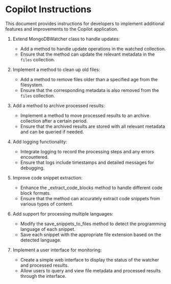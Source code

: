 # Copilot Instructions

This document provides instructions for developers to implement additional features and improvements to the Copilot application.


1. Extend MongoDBWatcher class to handle updates:
    - Add a method to handle update operations in the watched collection.
    - Ensure that the method can update the relevant metadata in the `files` collection.

2. Implement a method to clean up old files:
    - Add a method to remove files older than a specified age from the filesystem.
    - Ensure that the corresponding metadata is also removed from the `files` collection.

3. Add a method to archive processed results:
    - Implement a method to move processed results to an archive collection after a certain period.
    - Ensure that the archived results are stored with all relevant metadata and can be queried if needed.

4. Add logging functionality:
    - Integrate logging to record the processing steps and any errors encountered.
    - Ensure that logs include timestamps and detailed messages for debugging.

5. Improve code snippet extraction:
    - Enhance the _extract_code_blocks method to handle different code block formats.
    - Ensure that the method can accurately extract code snippets from various types of content.

6. Add support for processing multiple languages:
    - Modify the save_snippets_to_files method to detect the programming language of each snippet.
    - Save each snippet with the appropriate file extension based on the detected language.

7. Implement a user interface for monitoring:
    - Create a simple web interface to display the status of the watcher and processed results.
    - Allow users to query and view file metadata and processed results through the interface.
